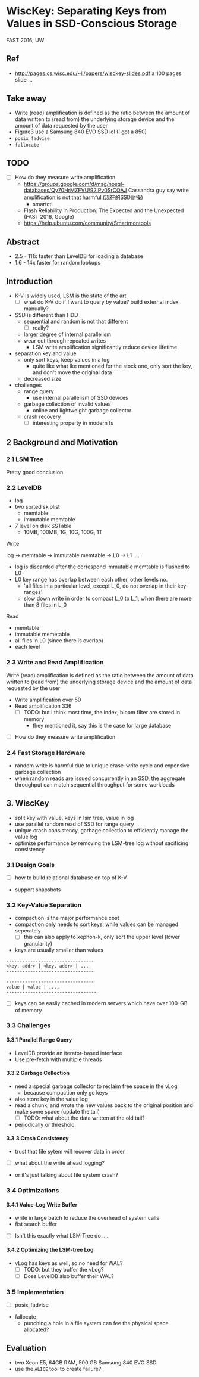# WiscKey: Separating Keys from Values in SSD-Conscious Storage

FAST 2016, UW

## Ref

- http://pages.cs.wisc.edu/~ll/papers/wisckey-slides.pdf a 100 pages slide ...

## Take away

- Write (read) amplification is defined as the ratio between the amount of data written to (read from) the underlying storage device and the amount of data requested by the user
- Figure3 use a Samsung 840 EVO SSD lol (I got a 850)
- `posix_fadvise`
- `fallocate`

## TODO

- [ ] How do they measure write amplification
  - https://groups.google.com/d/msg/nosql-databases/Qy70HrMZFVU/92lPv0SrCQAJ Cassandra guy say write amplification is not that harmful (现在的SSD耐操)
    - smartctl
  - Flash Reliability in Production: The Expected and the Unexpected (FAST 2016, Google)
  - https://help.ubuntu.com/community/Smartmontools

## Abstract

- 2.5 - 111x faster than LevelDB for loading a database
- 1.6 - 14x faster for random lookups

## Introduction

- K-V is widely used, LSM is the state of the art
  - [ ] what do K-V do if I want to query by value? build external index manually?
- SSD is different than HDD
  - sequential and random is not that different
    - [ ] really?
  - larger degree of internal parallelism
  - wear out through repeated writes
    - LSM write amplification significantly reduce device lifetime
- separation key and value
  - only sort keys, keep values in a log
    - quite like what Ike mentioned for the stock one, only sort the key, and don't move the original data
  - decreased size
- challenges
  - range query
    - use internal parallelism of SSD devices
  - garbage collection of invalid values
    - online and lightweight garbage collector
  - crash recovery
    - [ ] interesting property in modern fs

## 2 Background and Motivation

### 2.1 LSM Tree

Pretty good conclusion

### 2.2 LevelDB

- log
- two sorted skiplist
  - memtable
  - immutable memtable
- 7 level on disk SSTable
  - 10MB, 100MB, 1G, 10G, 100G, 1T

Write

log -> memtable -> immutable  memtable -> L0 -> L1 ....

- log is discarded after the correspond immutable memtable is flushed to L0
- L0 key range has overlap between each other, other levels no.
  - 'all files in a particular level, except L_0, do not overlap in their key-ranges'
  - slow down write in order to compact L_0 to L_1, when there are more than 8 files in L_0

Read

- memtable
- immutable memetable
- all files in L0 (since there is overlap)
- each level

### 2.3 Write and Read Amplification

Write (read) amplification is defined as the ratio between
the amount of data written to (read from) the underlying storage device
and the amount of data requested by the user

- Write amplification over 50
- Read amplification 336
  - [ ] TODO: but I think most time, the index, bloom filter are stored in memory
    - they mentioned it, say this is the case for large database
- [ ] How do they measure write amplification

### 2.4 Fast Storage Hardware

- random write is harmful due to unique erase-write cycle and expensive garbage collection
- when random reads are issued concurrently in an SSD, the aggregate throughput can match sequential throughput for some workloads

## 3. WiscKey

- split key with value, keys in lsm tree, value in log
- use parallel random read of SSD for range query
- unique crash consistency, garbage collection to efficiently manage the value log
- optimize performance by removing the LSM-tree log without sacificing consistency

### 3.1 Design Goals

- [ ] how to build relational database on top of K-V
- support snapshots

### 3.2 Key-Value Separation

- compaction is the major performance cost
- compaction only needs to sort keys, while values can be managed seperately
  - [ ] this can also apply to xephon-k, only sort the upper level (lower granularity)
- keys are usually smaller than values

````
---------------------------------
<key, addr> | <key, addr> | ....
---------------------------------

---------------------------------
value | value | ....
----------------------------------
````

- [ ] keys can be easily cached in modern servers which have over 100-GB of memory

### 3.3 Challenges

#### 3.3.1 Parallel Range Query

- LevelDB provide an iterator-based interface
- Use pre-fetch with multiple threads

#### 3.3.2 Garbage Collection

- need a special garbage collector to reclaim free space in the vLog
  - because compaction only gc keys
- also store key in the value log
- read a chunk, and wrote the new values back to the original position and make some space (update the tail)
  - [ ] TODO: what about the data written at the old tail?
- periodically or threshold

#### 3.3.3 Crash Consistency

- trust that file sytem will recover data in order
- [ ] what about the write ahead logging?
- or it's just talking about file system crash?

### 3.4 Optimizations

#### 3.4.1 Value-Log Write Buffer

- write in large batch to reduce the overhead of system calls
- fist search buffer
- [ ] Isn't this exactly what LSM Tree do ....

#### 3.4.2 Optimizing the LSM-tree Log

- vLog has keys as well, so no need for WAL?
  - [ ] TODO: but they buffer the vLog?
  - [ ] Does LevelDB also buffer their WAL?

### 3.5 Implementation

- [ ] posix_fadvise
- fallocate 
  - punching a hole in a file system can fee the physical space allocated?

## Evaluation

- two Xeon E5, 64GB RAM, 500 GB Samsung 840 EVO SSD
- use the `ALICE` tool to create failure?
